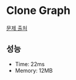 # Clone Graph

[문제 출처](https://leetcode.com/problems/clone-graph)

## 성능

- Time: 22ms
- Memory: 12MB